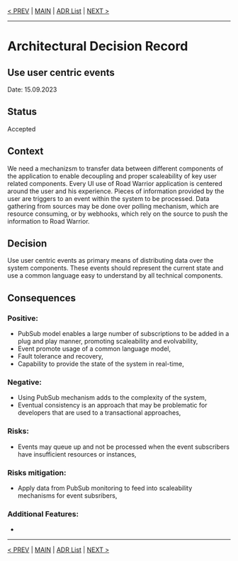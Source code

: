[< PREV](ADR002.md) | [MAIN](../README.md) | [ADR List](README.md) | [NEXT >](ADR004.md)

---

# Architectural Decision Record
## Use user centric events
Date: 15.09.2023

## Status
Accepted

## Context
We need a mechanizsm to transfer data between different components of the application to enable decoupling and proper scaleability of key user related components. Every UI use of Road Warrior application is centered around the user and his experience. Pieces of information provided by the user are triggers to an event within the system to be processed. Data gathering from sources may be done over polling mechanism, which are resource consuming, or by webhooks, which rely on the source to push the information to Road Warrior. 

## Decision
Use user centric events as primary means of distributing data over the system components. These events should represent the current state and use a common language easy to understand by all technical components.

## Consequences

### Positive:
- PubSub model enables a large number of subscriptions to be added in a plug and play manner, promoting scaleability and evolvability,
- Event promote usage of a common language model,
- Fault tolerance and recovery,
- Capability to provide the state of the system in real-time,

### Negative:
- Using PubSub mechanism adds to the complexity of the system,
- Eventual consistency is an approach that may be problematic for developers that are used to a transactional approaches,

### Risks:
- Events may queue up and not be processed when the event subscribers have insufficient resources or instances,

### Risks mitigation:
- Apply data from PubSub monitoring to feed into scaleability mechanisms for event subsribers,

### Additional Features:
- 

------

[< PREV](ADR002.md) | [MAIN](../README.md) | [ADR List](README.md) | [NEXT >](ADR004.md)
